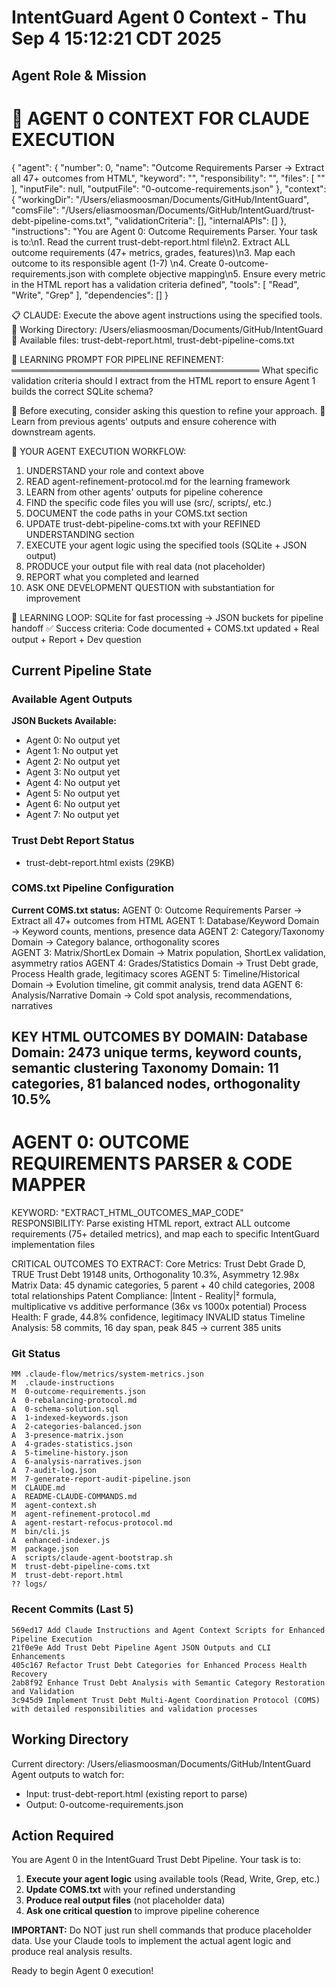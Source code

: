 # IntentGuard Agent 0 Context - Thu Sep  4 15:12:21 CDT 2025

## Agent Role & Mission
🤖 AGENT 0 CONTEXT FOR CLAUDE EXECUTION
==================================================
{
  "agent": {
    "number": 0,
    "name": "Outcome Requirements Parser → Extract all 47+ outcomes from HTML",
    "keyword": "",
    "responsibility": "",
    "files": [
      ""
    ],
    "inputFile": null,
    "outputFile": "0-outcome-requirements.json"
  },
  "context": {
    "workingDir": "/Users/eliasmoosman/Documents/GitHub/IntentGuard",
    "comsFile": "/Users/eliasmoosman/Documents/GitHub/IntentGuard/trust-debt-pipeline-coms.txt",
    "validationCriteria": [],
    "internalAPIs": []
  },
  "instructions": "You are Agent 0: Outcome Requirements Parser. Your task is to:\n1. Read the current trust-debt-report.html file\n2. Extract ALL outcome requirements (47+ metrics, grades, features)\n3. Map each outcome to its responsible agent (1-7) \n4. Create 0-outcome-requirements.json with complete objective mapping\n5. Ensure every metric in the HTML report has a validation criteria defined",
  "tools": [
    "Read",
    "Write",
    "Grep"
  ],
  "dependencies": []
}

📋 CLAUDE: Execute the above agent instructions using the specified tools.
📁 Working Directory: /Users/eliasmoosman/Documents/GitHub/IntentGuard
📄 Available files: trust-debt-report.html, trust-debt-pipeline-coms.txt

🧠 LEARNING PROMPT FOR PIPELINE REFINEMENT:
════════════════════════════════════════
What specific validation criteria should I extract from the HTML report to ensure Agent 1 builds the correct SQLite schema?

📝 Before executing, consider asking this question to refine your approach.
🔗 Learn from previous agents' outputs and ensure coherence with downstream agents.

🎯 YOUR AGENT EXECUTION WORKFLOW:
1. UNDERSTAND your role and context above
2. READ agent-refinement-protocol.md for the learning framework
3. LEARN from other agents' outputs for pipeline coherence
4. FIND the specific code files you will use (src/, scripts/, etc.)
5. DOCUMENT the code paths in your COMS.txt section
6. UPDATE trust-debt-pipeline-coms.txt with your REFINED UNDERSTANDING section
7. EXECUTE your agent logic using the specified tools (SQLite + JSON output)
8. PRODUCE your output file with real data (not placeholder)
9. REPORT what you completed and learned
10. ASK ONE DEVELOPMENT QUESTION with substantiation for improvement

🔄 LEARNING LOOP: SQLite for fast processing → JSON buckets for pipeline handoff
✅ Success criteria: Code documented + COMS.txt updated + Real output + Report + Dev question

## Current Pipeline State

### Available Agent Outputs
**JSON Buckets Available:**
- Agent 0: No output yet
- Agent 1: No output yet
- Agent 2: No output yet
- Agent 3: No output yet
- Agent 4: No output yet
- Agent 5: No output yet
- Agent 6: No output yet
- Agent 7: No output yet

### Trust Debt Report Status
- trust-debt-report.html exists (29KB)

### COMS.txt Pipeline Configuration
**Current COMS.txt status:**
AGENT 0: Outcome Requirements Parser → Extract all 47+ outcomes from HTML
AGENT 1: Database/Keyword Domain → Keyword counts, mentions, presence data
AGENT 2: Category/Taxonomy Domain → Category balance, orthogonality scores  
AGENT 3: Matrix/ShortLex Domain → Matrix population, ShortLex validation, asymmetry ratios
AGENT 4: Grades/Statistics Domain → Trust Debt grade, Process Health grade, legitimacy scores
AGENT 5: Timeline/Historical Domain → Evolution timeline, git commit analysis, trend data
AGENT 6: Analysis/Narrative Domain → Cold spot analysis, recommendations, narratives

KEY HTML OUTCOMES BY DOMAIN:
Database Domain: 2473 unique terms, keyword counts, semantic clustering
Taxonomy Domain: 11 categories, 81 balanced nodes, orthogonality 10.5%
--
AGENT 0: OUTCOME REQUIREMENTS PARSER & CODE MAPPER
================================================
KEYWORD: "EXTRACT_HTML_OUTCOMES_MAP_CODE"  
RESPONSIBILITY: Parse existing HTML report, extract ALL outcome requirements (75+ detailed metrics), and map each to specific IntentGuard implementation files

CRITICAL OUTCOMES TO EXTRACT:
Core Metrics: Trust Debt Grade D, TRUE Trust Debt 19148 units, Orthogonality 10.3%, Asymmetry 12.98x
Matrix Data: 45 dynamic categories, 5 parent + 40 child categories, 2008 total relationships
Patent Compliance: |Intent - Reality|² formula, multiplicative vs additive performance (36x vs 1000x potential)
Process Health: F grade, 44.8% confidence, legitimacy INVALID status
Timeline Analysis: 58 commits, 16 day span, peak 845 → current 385 units

### Git Status
```
MM .claude-flow/metrics/system-metrics.json
M  .claude-instructions
M  0-outcome-requirements.json
A  0-rebalancing-protocol.md
A  0-schema-solution.sql
A  1-indexed-keywords.json
A  2-categories-balanced.json
A  3-presence-matrix.json
A  4-grades-statistics.json
A  5-timeline-history.json
A  6-analysis-narratives.json
A  7-audit-log.json
M  7-generate-report-audit-pipeline.json
M  CLAUDE.md
A  README-CLAUDE-COMMANDS.md
M  agent-context.sh
M  agent-refinement-protocol.md
A  agent-restart-refocus-protocol.md
M  bin/cli.js
A  enhanced-indexer.js
M  package.json
A  scripts/claude-agent-bootstrap.sh
M  trust-debt-pipeline-coms.txt
M  trust-debt-report.html
?? logs/
```

### Recent Commits (Last 5)
```
569ed17 Add Claude Instructions and Agent Context Scripts for Enhanced Pipeline Execution
21f0e9e Add Trust Debt Pipeline Agent JSON Outputs and CLI Enhancements
405c167 Refactor Trust Debt Categories for Enhanced Process Health Recovery
2ab8f92 Enhance Trust Debt Analysis with Semantic Category Restoration and Validation
3c945d9 Implement Trust Debt Multi-Agent Coordination Protocol (COMS) with detailed responsibilities and validation processes
```

## Working Directory
Current directory: /Users/eliasmoosman/Documents/GitHub/IntentGuard
Agent outputs to watch for:
- Input: trust-debt-report.html (existing report to parse)
- Output: 0-outcome-requirements.json

## Action Required

You are Agent 0 in the IntentGuard Trust Debt Pipeline. Your task is to:

1. **Execute your agent logic** using available tools (Read, Write, Grep, etc.)
2. **Update COMS.txt** with your refined understanding
3. **Produce real output files** (not placeholder data)
4. **Ask one critical question** to improve pipeline coherence

**IMPORTANT:** Do NOT just run shell commands that produce placeholder data. Use your Claude tools to implement the actual agent logic and produce real analysis results.

Ready to begin Agent 0 execution!
